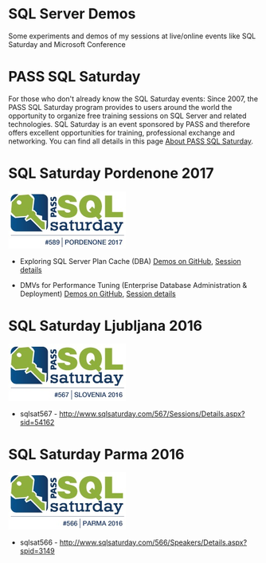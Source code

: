 # SQL Server Demos

Some experiments and demos of my sessions at live/online events like SQL Saturday and Microsoft Conference


PASS SQL Saturday
=================

For those who don't already know the SQL Saturday events: Since 2007, the PASS SQL Saturday program provides to users around the world the opportunity to organize free training sessions on SQL Server and related technologies. SQL Saturday is an event sponsored by PASS and therefore offers excellent opportunities for training, professional exchange and networking. You can find all details in this page [About PASS SQL Saturday](http://www.sqlsaturday.com/about.aspx).


SQL Saturday Pordenone 2017
===========================

![](./sqlsat589/img/SQL%20Saturday%20589%20Pordenone%202017.jpg)

- Exploring SQL Server Plan Cache (DBA) [Demos on GitHub](https://github.com/segovoni/sql-server-demos/tree/master/sqlsat589/Exploring%20SQL%20Server%20Plan%20Cache/Demos), [Session details](http://www.sqlsaturday.com/589/Sessions/Details.aspx?sid=57408)

- DMVs for Performance Tuning (Enterprise Database Administration & Deployment) [Demos on GitHub](https://github.com/segovoni/sql-server-demos/tree/master/sqlsat589/DMVs%20for%20Performance%20Tuning/Demos), [Session details](http://www.sqlsaturday.com/589/Sessions/Details.aspx?sid=57409)

SQL Saturday Ljubljana 2016
===========================

![](./sqlsat567/img/SQL%20Saturday%20567%20Ljubljana%202016.jpg)

- sqlsat567 -  http://www.sqlsaturday.com/567/Sessions/Details.aspx?sid=54162 

SQL Saturday Parma 2016
=======================

![](./sqlsat566/img/SQL%20Saturday%20566%20Parma%202016.jpg)

- sqlsat566 -  http://www.sqlsaturday.com/566/Speakers/Details.aspx?spid=3149 
